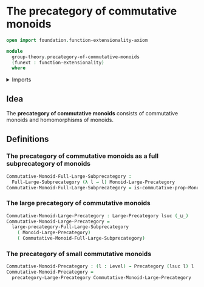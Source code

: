 # The precategory of commutative monoids

```agda
open import foundation.function-extensionality-axiom

module
  group-theory.precategory-of-commutative-monoids
  (funext : function-extensionality)
  where
```

<details><summary>Imports</summary>

```agda
open import category-theory.full-large-subprecategories funext
open import category-theory.large-precategories funext
open import category-theory.precategories funext

open import foundation.universe-levels

open import group-theory.commutative-monoids funext
open import group-theory.precategory-of-monoids funext
```

</details>

## Idea

The **precategory of commutative monoids** consists of commutative monoids and
homomorphisms of monoids.

## Definitions

### The precategory of commutative monoids as a full subprecategory of monoids

```agda
Commutative-Monoid-Full-Large-Subprecategory :
  Full-Large-Subprecategory (λ l → l) Monoid-Large-Precategory
Commutative-Monoid-Full-Large-Subprecategory = is-commutative-prop-Monoid
```

### The large precategory of commutative monoids

```agda
Commutative-Monoid-Large-Precategory : Large-Precategory lsuc (_⊔_)
Commutative-Monoid-Large-Precategory =
  large-precategory-Full-Large-Subprecategory
    ( Monoid-Large-Precategory)
    ( Commutative-Monoid-Full-Large-Subprecategory)
```

### The precategory of small commutative monoids

```agda
Commutative-Monoid-Precategory : (l : Level) → Precategory (lsuc l) l
Commutative-Monoid-Precategory =
  precategory-Large-Precategory Commutative-Monoid-Large-Precategory
```
